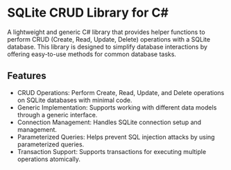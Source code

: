 # SQLite CRUD Library for C#

A lightweight and generic C# library that provides helper functions to perform CRUD (Create, Read, Update, Delete) operations with a SQLite database. This library is designed to simplify database interactions by offering easy-to-use methods for common database tasks.

## Features

- CRUD Operations: Perform Create, Read, Update, and Delete operations on SQLite databases with minimal code.
- Generic Implementation: Supports working with different data models through a generic interface.
- Connection Management: Handles SQLite connection setup and management.
- Parameterized Queries: Helps prevent SQL injection attacks by using parameterized queries.
- Transaction Support: Supports transactions for executing multiple operations atomically.

